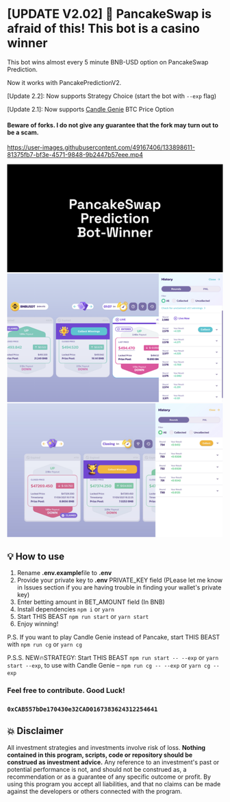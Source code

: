 # [UPDATE V2.02] 🎰 PancakeSwap is afraid of this! This bot is a casino winner

This bot wins almost every 5 minute BNB-USD option on PancakeSwap Prediction.

Now it works with PancakePredictionV2.

[Update 2.2]: Now supports Strategy Choice (start the bot with `--exp` flag)

[Update 2.1]: Now supports [Candle Genie](https://candlegenie.io/prediction) BTC Price Option

#### Beware of forks. I do not give any guarantee that the fork may turn out to be a scam.

https://user-images.githubusercontent.com/49167406/133898611-81375fb7-bf3e-4571-9848-9b2447b57eee.mp4

![alt PancakeSwap Prediction Bot-Winner](ppw-image.png)
![alt PancakeSwap Prediction Bot-Winner Screenshot](ppw-image-2.png)
![alt Candle Genie Bot-Winner Screenshot](ppw-image-3.png)

## 💡 How to use

1. Rename **.env.example**file to **.env**
2. Provide your private key to **.env** PRIVATE_KEY field (PLease let me know in Issues section if you are having trouble in finding your wallet's private key)
3. Enter betting amount in BET_AMOUNT field (In BNB)
4. Install dependencies `npm i` or `yarn`
5. Start THIS BEAST `npm run start` or `yarn start`
6. Enjoy winning!

P.S. If you want to play Candle Genie instead of Pancake, start THIS BEAST with `npm run cg` or `yarn cg`

P.S.S. NEW🔥STRATEGY: Start THIS BEAST `npm run start -- --exp` or `yarn start --exp`, to use with Candle Genie – `npm run cg -- --exp` or `yarn cg --exp`

### Feel free to contribute. Good Luck!

### `0xCAB557bDe170430e32CAD0167383624312254641`

## 💥 Disclaimer

All investment strategies and investments involve risk of loss.
**Nothing contained in this program, scripts, code or repository should be construed as investment advice.**
Any reference to an investment's past or potential performance is not,
and should not be construed as, a recommendation or as a guarantee of
any specific outcome or profit.
By using this program you accept all liabilities, and that no claims can be made against the developers or others connected with the program.


